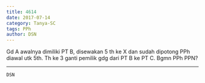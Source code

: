 ```yaml
---
title: 4614
date: 2017-07-14
category: Tanya-SC
tags: PPh
author: DSN
---
```


Gd A awalnya dimiliki PT B, disewakan 5 th ke X dan sudah dipotong PPh diawal utk 5th. Th ke 3 ganti pemilik gdg dari PT B ke PT C. Bgmn PPh PPN?

---



`DSN`
